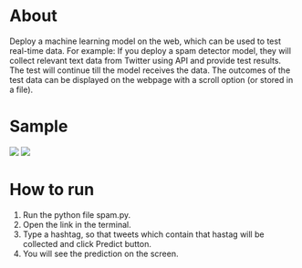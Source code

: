 <h1>About</h1>

Deploy a machine learning model on the web, which can be used to test real-time data. 
For example: If you deploy a  spam detector model, they will collect relevant text data from Twitter using API and provide test results. The test will continue till the model receives the data. The outcomes of the test data can be displayed on the webpage with a scroll option (or stored in a file). 
<br>
<h1>Sample</h1>
<img src="https://github.com/AryamanGurjar/Twitter-Message-Spam-Detection-Model/assets/82881082/52f86afc-4284-43fa-8c88-ea48c8818267">
<img src="https://github.com/AryamanGurjar/Twitter-Message-Spam-Detection-Model/assets/82881082/c797056c-02bb-4e94-8cb1-8aa4cdaac157">


<br>
<h1>How to run</h1>

1. Run the python file spam.py.
2. Open the link in the terminal.
3. Type a hashtag, so that tweets which contain that hastag will be collected and click Predict button.
4. You will see the prediction on the screen.

